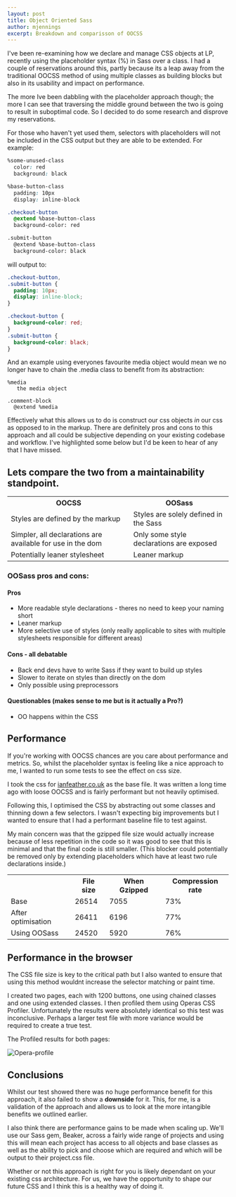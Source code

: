 ```yaml
---
layout: post
title: Object Oriented Sass
author: mjennings
excerpt: Breakdown and comparisson of OOCSS
---
```


I've been re-examining how we declare and manage CSS objects at LP, recently using the placeholder syntax (%) in Sass over a class. I had a couple of reservations around this, partly because its a leap away from the traditional OOCSS method of using multiple classes as building blocks but also in its usability and impact on performance.

The more Ive been dabbling with the placeholder approach though; the more I can see that traversing the middle ground between the two is going to result in suboptimal code. So I decided to do some research and disprove my reservations.

For those who haven't yet used them, selectors with placeholders will not be included in the CSS output but they are able to be extended. For example:


```css
%some-unused-class
  color: red
  background: black

%base-button-class
  padding: 10px
  display: inline-block

.checkout-button
  @extend %base-button-class
  background-color: red

.submit-button
  @extend %base-button-class
  background-color: black
```

will output to:

```css
.checkout-button,
.submit-button {
  padding: 10px;
  display: inline-block;
}

.checkout-button {
  background-color: red;
}
.submit-button {
  background-color: black;
}
```

And an example using everyones favourite media object would mean we no longer have to chain the .media class to benefit from its abstraction:

```
%media
   the media object

.comment-block
  @extend %media
```

Effectively what this allows us to do is construct our css objects *in* our css as opposed to in the markup. There are definitely pros and cons to this approach and all could be subjective depending on your existing codebase and workflow. I've highlighted some below but I'd be keen to hear of any that I have missed.


## Lets compare the two from a maintainability standpoint.

<table>
<tbody>
<tr>
<th>OOCSS</th>
<th>OOSass</th>
</tr>
<tr>
<td>Styles are defined by the markup</td>
<td>Styles are solely defined in the Sass</td>
</tr>
<tr>
<td>Simpler, all declarations are available for use in the dom</td>
<td>Only some style declarations are exposed</td>
</tr>
<tr>
<td>Potentially leaner stylesheet</td>
<td>Leaner markup</td>
</tr>
</tbody>
</table>

### OOSass pros and cons:

#### Pros

- More readable style declarations - theres no need to keep your naming short
- Leaner markup
- More selective use of styles (only really applicable to sites with multiple stylesheets responsible for different areas)

#### Cons - all debatable

- Back end devs have to write Sass if they want to build up styles
- Slower to iterate on styles than directly on the dom
- Only possible using preprocessors

#### Questionables (makes sense to me but is it actually a Pro?)

- OO happens within the CSS

## Performance

If you're working with OOCSS chances are you care about performance and metrics. So, whilst the placeholder syntax is feeling like a nice approach to me, I wanted to run some tests to see the effect on css size.

I took the css for [ianfeather.co.uk](http://ianfeather.co.uk/) as the base file. It was written a long time ago with loose OOCSS and is fairly performant but not heavily optimised.

Following this, I optimised the CSS by abstracting out some classes and thinning down a few selectors. I wasn't expecting big improvements but I wanted to ensure that I had a performant baseline file to test against.

My main concern was that the gzipped file size would actually increase because of less repetition in the code so it was good to see that this is minimal and that the final code is still smaller. (This blocker could potentially be removed only by extending placeholders which have at least two rule declarations inside.)

<table>
<tbody>
<tr>
<th></th>
<th>File size</th>
<th>When Gzipped</th>
<th>Compression rate</th>
</tr>
<tr>
<td>Base</td>
<td>26514</td>
<td>7055</td>
<td>73%</td>
</tr>
<tr>
<td>After optimisation</td>
<td>26411</td>
<td>6196</td>
<td>77%</td>
</tr>
<tr>
<td>Using OOSass</td>
<td>24520</td>
<td>5920</td>
<td>76%</td>
</tr>
</tbody>
</table>

## Performance in the browser

The CSS file size is key to the critical path but I also wanted to ensure that using this method wouldnt increase the selector matching or paint time.

I created two pages, each with 1200 buttons, one using chained classes and one using extended classes. I then profiled them using Operas CSS Profiler. Unfortunately the results were absolutely identical so this test was inconclusive. Perhaps a larger test file with more variance would be required to create a true test.

The Profiled results for both pages:

![Opera-profile](http://getfile3.posterous.com/getfile/files.posterous.com/temp-2012-07-30/gqljjyuevtomeeyHxwFoHctuaqjfAHBqCcuqEcufskGgoioubHnEzukhoqqe/opera-profile.jpg)

## Conclusions

Whilst our test showed there was no huge performance benefit for this approach, it also failed to show a **downside** for it. This, for me, is a validation of the approach and allows us to look at the more intangible benefits we outlined earlier.

I also think there are performance gains to be made when scaling up. We'll use our Sass gem, Beaker, across a fairly wide range of projects and using this will mean each project has access to all objects and base classes as well as the ability to pick and choose which are required and which will be output to their project.css file.

Whether or not this approach is right for you is likely dependant on your existing css architecture. For us, we have the opportunity to shape our future CSS and I think this is a healthy way of doing it.
